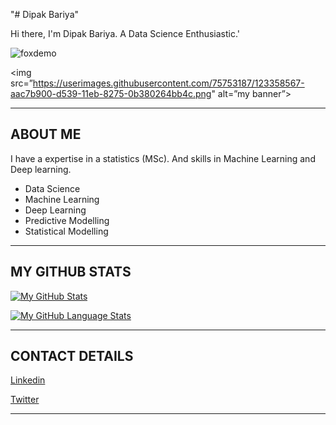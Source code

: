 "# Dipak Bariya"

Hi there, I'm Dipak Bariya. A Data Science Enthusiastic.'


![foxdemo](https://github.com/foxdemo/foxdemo.github.io/blob/master/assets/images/avatar.png)

<img src=”https://userimages.githubusercontent.com/75753187/123358567-aac7b900-d539-11eb-8275-0b380264bb4c.png" alt=”my banner”>

***********************************************************************************************************************************************************************************

<h2> ABOUT ME </h2>
I have a expertise in a statistics (MSc). And skills in Machine Learning and Deep learning.

* Data Science 
* Machine Learning
* Deep Learning
* Predictive Modelling
* Statistical Modelling


*********************************************************************************************************************************************************************************

<h2> MY GITHUB STATS </h2>

[![My GitHub Stats](https://github-readme-stats.vercel.app/api/?username=dipakbariya&count_private=true&theme=tokyonight&showicons=true)]()

[![My GitHub Language Stats](https://github-readme-stats.vercel.app/api/top-langs/?username=dipakbariya&langs_count=5&theme=tokyonight)]()

*********************************************************************************************************************************************************************************

<h2> CONTACT DETAILS </h2>

[Linkedin](https://linkedin.com/in/dipak-bariya/)

[Twitter](https://twitter.com/dipu9086)

*********************************************************************************************************************************************************************************



